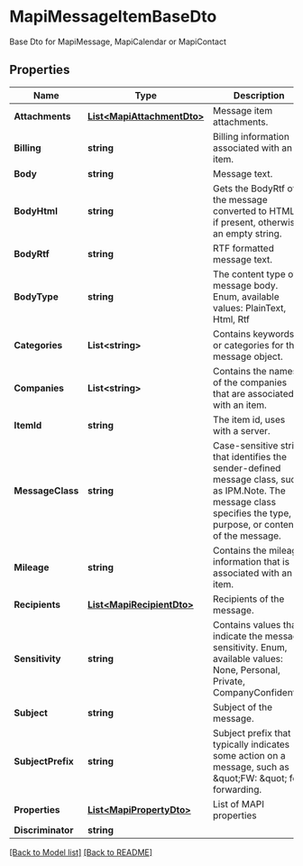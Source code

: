 # MapiMessageItemBaseDto
Base Dto for MapiMessage, MapiCalendar or MapiContact             

## Properties
Name | Type | Description | Notes
------------ | ------------- | ------------- | -------------
**Attachments** | [**List&lt;MapiAttachmentDto&gt;**](MapiAttachmentDto.md) | Message item attachments.              | [optional] 
**Billing** | **string** | Billing information associated with an item.              | [optional] 
**Body** | **string** | Message text.              | [optional] 
**BodyHtml** | **string** | Gets the BodyRtf of the message converted to HTML, if present, otherwise an empty string.              | [optional] 
**BodyRtf** | **string** | RTF formatted message text.              | [optional] 
**BodyType** | **string** | The content type of message body. Enum, available values: PlainText, Html, Rtf | 
**Categories** | **List&lt;string&gt;** | Contains keywords or categories for the message object.              | [optional] 
**Companies** | **List&lt;string&gt;** | Contains the names of the companies that are associated with an item.              | [optional] 
**ItemId** | **string** | The item id, uses with a server.              | [optional] 
**MessageClass** | **string** | Case-sensitive string that identifies the sender-defined message class, such as IPM.Note. The message class specifies the type, purpose, or content of the message.              | [optional] 
**Mileage** | **string** | Contains the mileage information that is associated with an item.              | [optional] 
**Recipients** | [**List&lt;MapiRecipientDto&gt;**](MapiRecipientDto.md) | Recipients of the message.              | [optional] 
**Sensitivity** | **string** | Contains values that indicate the message sensitivity. Enum, available values: None, Personal, Private, CompanyConfidential | 
**Subject** | **string** | Subject of the message.              | [optional] 
**SubjectPrefix** | **string** | Subject prefix that typically indicates some action on a message, such as \&quot;FW: \&quot; for forwarding.              | [optional] 
**Properties** | [**List&lt;MapiPropertyDto&gt;**](MapiPropertyDto.md) | List of MAPI properties              | [optional] 
**Discriminator** | **string** |  | 


[[Back to Model list]](Models.md) [[Back to README]](README.md)

